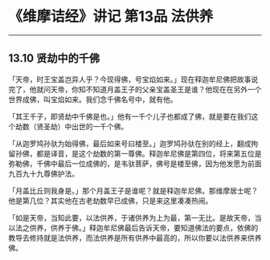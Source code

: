# 《维摩诘经》讲记 第13品 法供养

------

## 13.10 贤劫中的千佛

「天帝，时王宝盖岂异人乎？今现得佛，号宝焰如来。」现在释迦牟尼佛把故事说完了，他就问天帝，你知不知道月盖王子的父亲宝盖圣王是谁？他现在在另外一个世界成佛，叫宝焰如来。我们念千佛名号中，就有他。

「其王千子，即贤劫中千佛是也。」他有一千个儿子也都成了佛，就是要在我们这个劫数（贤圣劫）中出世的一千个佛。

「从迦罗鸠孙驮为始得佛，最后如来号曰楼至。」迦罗鸠孙驮在别的经上，翻成拘留孙佛，都是译音，是这个劫数的第一尊佛。释迦牟尼佛是第四位，将来第五位是弥勒佛，千佛中最后一位成佛的，是韦驮菩萨，佛号是楼至佛，因为他发愿为前面九百九十九尊佛护法。

「月盖比丘则我身是。」那个月盖王子是谁呢？就是释迦牟尼佛。那维摩居士呢？他是第几位？其实他在古老劫数早已成佛，只是来这里凑凑热闹。

「如是天帝，当知此要，以法供养，于诸供养为上为最，第一无比。是故天帝，当以法之供养，供养于佛。」释迦牟尼佛最后告诉天帝，要知道佛法的要点，依佛的教导去修持就是法供养，而法供养是所有供养中最高的，所以你要以法供养来供养佛。

